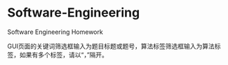 # Software-Engineering
Software Engineering Homework

GUI页面的关键词筛选框输入为题目标题或题号，算法标签筛选框输入为算法标签，如果有多个标签，请以“，”隔开。

